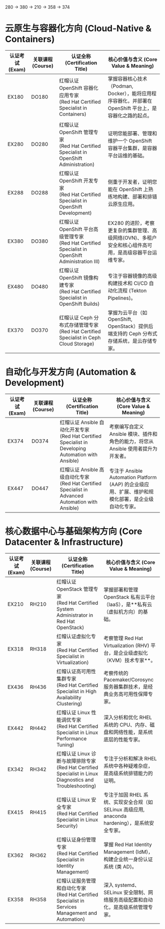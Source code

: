 280 -> 380 -> 210 -> 358 -> 374

# 云原生与容器化方向 (Cloud-Native & Containers)

| 认证考试 (Exam) | 关联课程 (Course) | 认证全称 (Certification Title)                               | 核心价值与含义 (Core Value & Meaning)                        |
| --------------- | ----------------- | ------------------------------------------------------------ | ------------------------------------------------------------ |
| EX180           | DO180             | 红帽认证 OpenShift 容器化应用专家<br>(Red Hat Certified Specialist in Containers) | 掌握容器核心技术（Podman, Docker），能将应用程序容器化，并部署在 OpenShift 平台上，是容器化之路的起点。 |
| EX280           | DO280             | 红帽认证 OpenShift 管理专家<br>(Red Hat Certified Specialist in OpenShift Administration) | 证明您能部署、管理和维护一个 OpenShift 容器平台集群，是容器平台运维的基础。 |
| EX288           | DO288             | 红帽认证 OpenShift 开发专家<br>(Red Hat Certified Specialist in OpenShift Development) | 侧重于开发者，证明您能在 OpenShift 上熟练地构建、部署和排错云原生应用。 |
| EX380           | DO380             | 红帽认证 OpenShift 平台高级管理专家<br>(Red Hat Certified Specialist in OpenShift Administration III) | EX280 的进阶，考察更复杂的集群管理、高级网络(OVN)、多租户安全和核心组件高可用，是高级容器平台运维专家。 |
| EX480           | DO480             | 红帽认证 OpenShift 镜像构建专家<br>(Red Hat Certified Specialist in OpenShift Builds) | 专注于容器镜像的高级构建技术和 CI/CD 自动化流程 (Tekton Pipelines)。 |
| EX370           | DO370             | 红帽认证 Ceph 分布式存储管理专家<br>(Red Hat Certified Specialist in Ceph Cloud Storage) | 掌握为云平台（如 OpenShift, OpenStack）提供后端支持的 Ceph 分布式存储系统，是云存储专家。 |


# 自动化与开发方向 (Automation & Development)

| 认证考试 (Exam) | 关联课程 (Course) | 认证全称 (Certification Title)                               | 核心价值与含义 (Core Value & Meaning)                        |
| --------------- | ----------------- | ------------------------------------------------------------ | ------------------------------------------------------------ |
| EX374           | DO374             | 红帽认证 Ansible 自动化开发专家<br>(Red Hat Certified Specialist in Developing Automation with Ansible) | 考察编写自定义 Ansible 模块、插件和角色的能力，将您从 Ansible 使用者提升为开发者。 |
| EX447           | DO447             | 红帽认证 Ansible 高级自动化专家<br>(Red Hat Certified Specialist in Advanced Automation with Ansible) | 专注于 Ansible Automation Platform (AAP) 的企业级应用、扩展、维护和规模化部署，是企业级自动化专家。 |

# 核心数据中心与基础架构方向 (Core Datacenter & Infrastructure)

| 认证考试 (Exam) | 关联课程 (Course) | 认证全称 (Certification Title)                               | 核心价值与含义 (Core Value & Meaning)                        |
| --------------- | ----------------- | ------------------------------------------------------------ | ------------------------------------------------------------ |
| EX210           | RH210             | 红帽认证 OpenStack 管理专家<br>(Red Hat Certified System Administrator in Red Hat OpenStack) | 掌握部署和管理 OpenStack 私有云平台（IaaS），是**私有云（虚拟机方向）的基础。 |
| EX318           | RH318             | 红帽认证虚拟化专家<br>(Red Hat Certified Specialist in Virtualization) | 考察管理 Red Hat Virtualization (RHV) 平台，是企业级虚拟化（KVM）技术专家**。 |
| EX436           | RH436             | 红帽认证高可用性集群专家<br>(Red Hat Certified Specialist in High Availability Clustering) | 考察传统的 Pacemaker/Corosync 服务器集群技术，是经典业务高可用性保障专家。 |
| EX442           | RH442             | 红帽认证 Linux 性能调优专家<br>(Red Hat Certified Specialist in Linux Performance Tuning) | 深入分析和优化 RHEL 系统的 CPU、内存、磁盘和网络性能，是系统底层的性能专家。 |
| EX342           | RH342             | 红帽认证 Linux 诊断与故障排除专家<br>(Red Hat Certified Specialist in Linux Diagnostics and Troubleshooting) | 专注于分析和解决 RHEL 系统中各种疑难杂症，是高级系统排错能力的证明。 |
| EX415           | RH415             | 红帽认证 Linux 安全专家<br>(Red Hat Certified Specialist in Linux Security) | 专注于加固 RHEL 系统、实现安全合规（如 SELinux 高级应用, anaconda hardening），是系统安全专家。 |
| EX362           | RH362             | 红帽认证身份管理专家<br>(Red Hat Certified Specialist in Identity Management) | 掌握 Red Hat Identity Management (IdM)，构建企业统一身份认证系统 (类 AD)。 |
| EX358           | RH358             | 红帽认证服务管理和自动化专家<br>(Red Hat Certified Specialist in Services Management and Automation) | 深入 systemd、SELinux 安全限制、网络服务高级配置和自动化，是高级系统管理专家。 |
